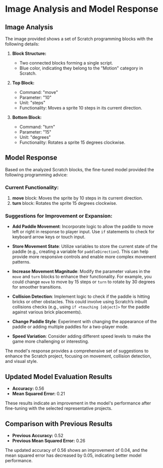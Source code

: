 # Image Analysis and Model Response

## Image Analysis
The image provided shows a set of Scratch programming blocks with the following details:

1. **Block Structure:**
   - Two connected blocks forming a single script.
   - Blue color, indicating they belong to the "Motion" category in Scratch.

2. **Top Block:**
   - Command: "move"
   - Parameter: "10"
   - Unit: "steps"
   - Functionality: Moves a sprite 10 steps in its current direction.

3. **Bottom Block:**
   - Command: "turn"
   - Parameter: "15"
   - Unit: "degrees"
   - Functionality: Rotates a sprite 15 degrees clockwise.

## Model Response
Based on the analyzed Scratch blocks, the fine-tuned model provided the following programming advice:

### Current Functionality:
1. **move** block: Moves the sprite by 10 steps in its current direction.
2. **turn** block: Rotates the sprite 15 degrees clockwise.

### Suggestions for Improvement or Expansion:
- **Add Paddle Movement**: Incorporate logic to allow the paddle to move left or right in response to player input. Use `if` statements to check for keyboard arrow keys or touch input.

- **Store Movement State**: Utilize variables to store the current state of the paddle (e.g., creating a variable for `paddleDirection`). This can help provide more responsive controls and enable more complex movement patterns.

- **Increase Movement Magnitude**: Modify the parameter values in the `move` and `turn` blocks to enhance their functionality. For example, you could change `move` to move by 15 steps or `turn` to rotate by 30 degrees for smoother transitions.

- **Collision Detection**: Implement logic to check if the paddle is hitting bricks or other obstacles. This could involve using Scratch’s inbuilt collisions checks (e.g., using `if <touching [object]>` for the paddle against various brick placements).

- **Change Paddle Style**: Experiment with changing the appearance of the paddle or adding multiple paddles for a two-player mode.

- **Speed Variation**: Consider adding different speed levels to make the game more challenging or interesting.

The model's response provides a comprehensive set of suggestions to enhance the Scratch project, focusing on movement, collision detection, and visual style.

## Updated Model Evaluation Results
- **Accuracy:** 0.56
- **Mean Squared Error:** 0.21

These results indicate an improvement in the model's performance after fine-tuning with the selected representative projects.

## Comparison with Previous Results
- **Previous Accuracy:** 0.52
- **Previous Mean Squared Error:** 0.26

The updated accuracy of 0.56 shows an improvement of 0.04, and the mean squared error has decreased by 0.05, indicating better model performance.
